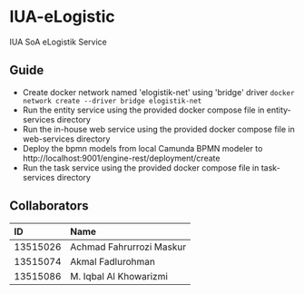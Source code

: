 # IUA-eLogistic
IUA SoA eLogistik Service 

## Guide

- Create docker network named 'elogistik-net' using 'bridge' driver
``docker network create --driver bridge elogistik-net`` 
- Run the entity service using the provided docker compose file in entity-services directory
- Run the in-house web service using the provided docker compose file in web-services directory
- Deploy the bpmn models from local Camunda BPMN modeler to http://localhost:9001/engine-rest/deployment/create
- Run the task service using the provided docker compose file in task-services directory

## Collaborators

|ID|Name|
|:--|:--|
|13515026|Achmad Fahrurrozi Maskur|
|13515074|Akmal Fadlurohman|
|13515086|M. Iqbal Al Khowarizmi|